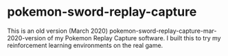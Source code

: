 # pokemon-sword-replay-capture
This is an old version (March 2020) pokemon-sword-replay-capture-mar-2020-version of my Pokemon Replay Capture software. I built this to try my reinforcement learning environments on the real game.
